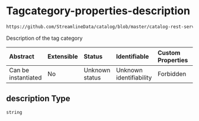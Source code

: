 # Tagcategory-properties-description

```txt
https://github.com/StreamlineData/catalog/blob/master/catalog-rest-service/src/main/resources/json/schema/entity/tags/tagCategory.json#/properties/description
```

Description of the tag category

| Abstract            | Extensible | Status         | Identifiable            | Custom Properties | Additional Properties | Access Restrictions | Defined In                                                                      |
| :------------------ | :--------- | :------------- | :---------------------- | :---------------- | :-------------------- | :------------------ | :------------------------------------------------------------------------------ |
| Can be instantiated | No         | Unknown status | Unknown identifiability | Forbidden         | Allowed               | none                | [tagCategory.json*](https://github.com/StreamlineData/catalog/blob/master/catalog-rest-service/src/main/resources/json/schema/entity/tags/tagCategory.json "open original schema") |

## description Type

`string`
